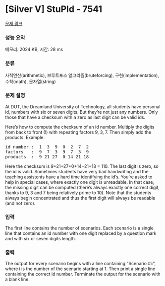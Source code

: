 # [Silver V] StuPId - 7541 

[문제 링크](https://www.acmicpc.net/problem/7541) 

### 성능 요약

메모리: 2024 KB, 시간: 28 ms

### 분류

사칙연산(arithmetic), 브루트포스 알고리즘(bruteforcing), 구현(implementation), 수학(math), 문자열(string)

### 문제 설명

<p>At DUT, the Dreamland University of Technology, all students have personal id, numbers with six or seven digits. But they’re not just any numbers. Only those that have a checksum with a zero as last digit can be valid ids.</p>

<p>Here’s how to compute the checksum of an id number. Multiply the digits from back to front (!) with repeating factors 9, 3, 7. Then simply add the products. Example:</p>

<pre>id number :  1  3  9  0  2  7  2
factors   :  9  7  3  9  7  3  9
products  :  9 21 27  0 14 21 18</pre>

<p>Here the checksum is 9+21+27+0+14+21+18 = 110. The last digit is zero, so the id is valid. Sometimes students have very bad handwriting and the teaching assistents have a hard time identifying the id’s. You’re asked to help in special cases, where exactly one digit is unreadable. In that case, the missing digit can be computed (there’s always exactly one correct digit, thanks to 9, 3 and 7 being relatively prime to 10). Note that the students always begin concentrated and thus the first digit will always be readable (and not zero).</p>

### 입력 

 <p>The first line contains the number of scenarios. Each scenario is a single line that contains an id number with one digit replaced by a question mark and with six or seven digits length.</p>

### 출력 

 <p>The output for every scenario begins with a line containing “Scenario #i:”, where i is the number of the scenario starting at 1. Then print a single line containing the correct id number. Terminate the output for the scenario with a blank line.</p>

